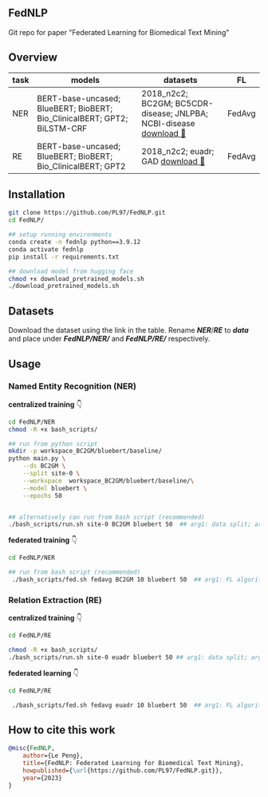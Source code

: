 ## FedNLP

Git repo for paper "Federated Learning for Biomedical Text Mining"

## Overview
| task      | models | datasets| FL |
| ----------- | ----------- |----------|----------|
| NER      | BERT-base-uncased; BlueBERT; BioBERT; Bio_ClinicalBERT; GPT2; BiLSTM-CRF       |2018_n2c2; BC2GM; BC5CDR-disease; JNLPBA; NCBI-disease [download :link:](https://drive.google.com/drive/folders/1m7q3f3oVCtyAGn8L540l6AKSPx2UF9wk?usp=share_link)  | FedAvg |
| RE   | BERT-base-uncased; BlueBERT; BioBERT; Bio_ClinicalBERT; GPT2  | 2018_n2c2; euadr; GAD [download :link:](https://drive.google.com/drive/folders/1xdRDaT_RxIopIPNgNh7Y2Nkwj7UHK-G5?usp=sharing)| FedAvg |

## Installation
```bash
git clone https://github.com/PL97/FedNLP.git
cd FedNLP/

## setup running environments
conda create -n fednlp python==3.9.12
conda activate fednlp
pip install -r requirements.txt

## download model from hugging face
chmod +x download_pretrained_models.sh
./download_pretrained_models.sh
```

## Datasets
Download the dataset using the link in the table. Rename ***NER***/***RE*** to ***data*** and place under ***FedNLP/NER/*** and ***FedNLP/RE/*** respectively.


## Usage
### Named Entity Recognition (NER)

**centralized training** :point_down:

```bash
cd FedNLP/NER
chmod -R +x bash_scripts/

## run from python script
mkdir -p workspace_BC2GM/bluebert/baseline/
python main.py \
    --ds BC2GM \
    --split site-0 \
    --workspace  workspace_BC2GM/bluebert/baseline/\
    --model bluebert \
    --epochs 50


## alternatively can run from bash script (recommended)
./bash_scripts/run.sh site-0 BC2GM bluebert 50  ## arg1: data split; arg2: dataset; arg3: model; arg4: total epochs
```

**federated training** :point_down:

```bash
cd FedNLP/NER

## run from bash script (recommended)
 ./bash_scripts/fed.sh fedavg BC2GM 10 bluebert 50  ## arg1: FL algorithm; arg2: dataset; arg3: total data splits; arg4: model; arg5: total epochs

```

### Relation Extraction (RE)
**centralized training** :point_down:
```bash
cd FedNLP/RE

chmod -R +x bash_scripts/
./bash_scripts/run.sh site-0 euadr bluebert 50 ## arg1: data split; arg2: datasets; arg3: model; arg4: total epochs
```
**federated learning** :point_down:
```bash
cd FedNLP/RE

 ./bash_scripts/fed.sh fedavg euadr 10 bluebert 50  ## arg1: FL algorithm; arg2: dataset; arg3: total data splits; arg4: model; arg5: total epochs
```

## How to cite this work

```bibtex
@misc{FedNLP,
    author={Le Peng},
    title={FedNLP: Federated Learning for Biomedical Text Mining},
    howpublished={\url{https://github.com/PL97/FedNLP.git}},
    year={2023}
}
```
